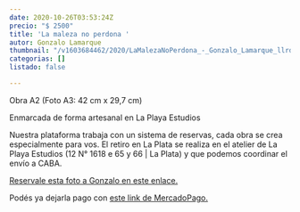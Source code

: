 ```yaml
---
date: 2020-10-26T03:53:24Z
precio: "$ 2500"
title: 'La maleza no perdona '
autor: Gonzalo Lamarque
thumbnail: "/v1603684462/2020/LaMalezaNoPerdona_-_Gonzalo_Lamarque_llrd2t.jpg"
categorias: []
listado: false

---
```

Obra A2 (Foto A3: 42 cm x 29,7 cm)

Enmarcada de forma artesanal en La Playa Estudios

Nuestra plataforma trabaja con un sistema de reservas, cada obra se crea especialmente para vos. El retiro en La Plata se realiza en el atelier de La Playa Estudios (12 N° 1618 e 65 y 66 | La Plata) y que podemos coordinar el envío a CABA.

[Reservale esta foto a Gonzalo en este enlace.](https://docs.google.com/forms/d/10fHF0ASVijrzqLWWqPIWy7ywpd6uPsMWNGkoIpS1aYw/edit)

Podés ya dejarla pago con [este link de MercadoPago.](https://mpago.la/14hoZ6S)